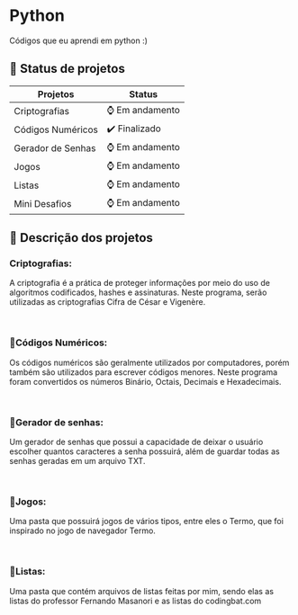 # Python
Códigos que eu aprendi em python :)


## 🏁 Status de projetos

|Projetos|Status|
|--------|------|
|Criptografias|⌚ Em andamento|
|Códigos Numéricos|✔️ Finalizado|
|Gerador de Senhas|⌚ Em andamento|
|Jogos|⌚ Em andamento|
|Listas|⌚ Em andamento|
|Mini Desafios|⌚ Em andamento|


## 📝 Descrição dos projetos
### Criptografias:
<p>A criptografia é a prática de proteger informações por meio do uso de algoritmos codificados, hashes e assinaturas. Neste programa, serão utilizadas as criptografias Cifra de César e Vigenère.</p>
<br>

### 📍Códigos Numéricos:
<p>Os códigos numéricos são geralmente utilizados por computadores, porém também são utilizados para escrever códigos menores. Neste programa foram convertidos os números Binário, Octais, Decimais e Hexadecimais.</p>
<br>

### 📍Gerador de senhas:
<p>Um gerador de senhas que possui a capacidade de deixar o usuário escolher quantos caracteres a senha possuirá, além de guardar todas as senhas geradas em um arquivo TXT.</p>
<br>

### 📍Jogos:
<p>Uma pasta que possuirá jogos de vários tipos, entre eles o Termo, que foi inspirado no jogo de navegador Termo.</p>
<br>

### 📍Listas:
<p>Uma pasta que contém arquivos de listas feitas por mim, sendo elas as listas do professor Fernando Masanori e as listas do codingbat.com</p>
<br>

